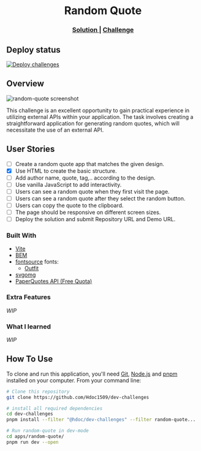 <h1 align="center">Random Quote</h1>

<div align="center">
  <h3>
    <a href="https://hdoc1509.github.io/dev-challenges/random-quote/">
      Solution
    </a>
    <span> | </span>
    <a href="https://devchallenges.io/challenge/random-quote">
      Challenge
    </a>
  </h3>
</div>

## Deploy status

[![Deploy challenges][deploy-status]][deploy-url]

## Overview

<!-- TODO: Update screenshot once project has completed -->

![random-quote screenshot][screenshot-url]

This challenge is an excellent opportunity to gain practical experience in
utilizing external APIs within your application. The task involves creating a
straightforward application for generating random quotes, which will necessitate
the use of an external API.

## User Stories

- [ ] Create a random quote app that matches the given design.
- [x] Use HTML to create the basic structure.
- [ ] Add author name, quote, tag,.. according to the design.
- [ ] Use vanilla JavaScript to add interactivity.
- [ ] Users can see a random quote when they first visit the page.
- [ ] Users can see a random quote after they select the random button.
- [ ] Users can copy the quote to the clipboard.
- [ ] The page should be responsive on different screen sizes.
- [ ] Deploy the solution and submit Repository URL and Demo URL.

### Built With

- [Vite](https://vitejs.dev/)
- [BEM](https://getbem.com/)
- [fontsource](https://fontsource.org/) fonts:
  - [Outfit](https://fontsource.org/fonts/outfit)
- [svgomg](https://svgomg.net/)
- [PaperQuotes API (Free Quota)](https://paperquotes.com/)

### Extra Features

_WIP_

### What I learned

_WIP_

## How To Use

To clone and run this application, you'll need [Git](https://git-scm.com),
[Node.js](https://nodejs.org/en/download/) and
[pnpm](https://pnpm.io/installation) installed on your computer. From your
command line:

```bash
# Clone this repository
git clone https://github.com/Hdoc1509/dev-challenges

# install all required dependencies
cd dev-challenges
pnpm install --filter "@hdoc/dev-challenges" --filter random-quote...

# Run random-quote in dev-mode
cd apps/random-quote/
pnpm run dev --open
```

[deploy-status]: https://github.com/Hdoc1509/dev-challenges/actions/workflows/deploy.yml/badge.svg
[deploy-url]: https://github.com/Hdoc1509/dev-challenges/actions/workflows/deploy.yml
[screenshot-url]: https://user-images.githubusercontent.com/16707738/92399059-5716eb00-f132-11ea-8b14-bcacdc8ec97b.png
